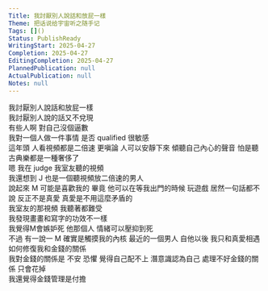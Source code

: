 ```yaml
---
Title: 我討厭別人說話和放屁一樣
Theme: 把话说给宇宙听之随手记
Tags: []()
Status: PublishReady
WritingStart: 2025-04-27
Completion: 2025-04-27
EditingCompletion: 2025-04-27
PlannedPublication: null
ActualPublication: null
Notes: null
---    
```

我討厭別人說話和放屁一樣    
我討厭別人說的話又不兌現  
有些人啊 對自己沒個逼數  
我對一個人做一件事情 是否 qualified 很敏感    
這年頭 人看視頻都是二倍速 更嗔論 人可以安靜下來 傾聽自己內心的聲音 怕是聽古典樂都是一種奢侈了     
嗯 我在 judge 我室友聽的視頻    
我還想到 J 也是一個聽視頻放二倍速的男人    
說起來 M 可能是喜歡我的 畢竟 他可以在等我出門的時候 玩遊戲 居然一句話都不說 反正不是真愛 真愛是不用這麼矛盾的    
我室友的那視頻 我聽著都難受     
我發現畫畫和寫字的功效不一樣     
我覺得M會嫉妒死 他那個人 情緒可以壓抑到死     
不過 有一說一 M 確實是觸摸我的內核 最近的一個男人 自他以後 我只和真愛相遇     
如何修復我和金錢的關係    
我對金錢的關係是 不安 恐懼 覺得自己配不上 潛意識認為自己 處理不好金錢的關係 只會花掉    
我還覺得金錢管理是付擔    

